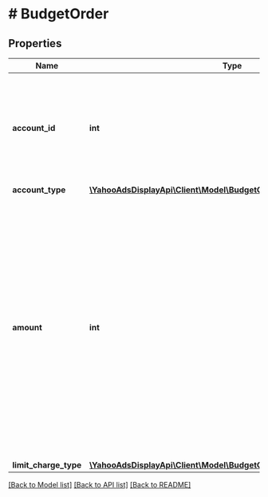 # # BudgetOrder

## Properties

Name | Type | Description | Notes
------------ | ------------- | ------------- | -------------
**account_id** | **int** | &lt;div lang&#x3D;\&quot;ja\&quot;&gt; アカウントIDです。&lt;br&gt; SET時、このフィールドは必須となります。 &lt;/div&gt; &lt;div lang&#x3D;\&quot;en\&quot;&gt; Account ID.&lt;br&gt; This field is required in SET operation. &lt;/div&gt; | [optional]
**account_type** | [**\YahooAdsDisplayApi\Client\Model\BudgetOrderServiceAccountType**](BudgetOrderServiceAccountType.md) |  | [optional]
**amount** | **int** | &lt;div lang&#x3D;\&quot;ja\&quot;&gt; アカウントの広告予算金額です。&lt;br&gt; SET時、このフィールドは省略可能となります。 月額予算は、accountTypeが&lt;code&gt;INVOICE&lt;/code&gt;の場合のみ変更可能です。 また、予算額は1000円単位で指定する必要があります。 &lt;/div&gt; &lt;div lang&#x3D;\&quot;en\&quot;&gt; Amount of budget.&lt;br&gt; This field is optional in SET operation. The monthly budget can be changed only when accountType is &lt;code&gt;INVOICE&lt;/code&gt;. In addition, the budget amount must be specified in units of 1000 yen. &lt;/div&gt; | [optional]
**limit_charge_type** | [**\YahooAdsDisplayApi\Client\Model\BudgetOrderServiceLimitChargeType**](BudgetOrderServiceLimitChargeType.md) |  | [optional]

[[Back to Model list]](../../README.md#models) [[Back to API list]](../../README.md#endpoints) [[Back to README]](../../README.md)
